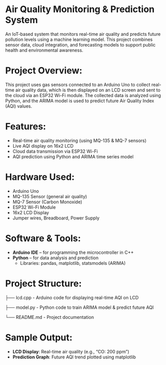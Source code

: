# Air Quality Monitoring & Prediction System

An IoT-based system that monitors real-time air quality and predicts future pollution levels using a machine learning model. This project combines sensor data, cloud integration, and forecasting models to support public health and environmental awareness.

# Project Overview:
This project uses gas sensors connected to an Arduino Uno to collect real-time air quality data, which is then displayed on an LCD screen and sent to the cloud via an ESP32 Wi-Fi module. The collected data is analyzed using Python, and the ARIMA model is used to predict future Air Quality Index (AQI) values.

# Features:
- Real-time air quality monitoring (using MQ-135 & MQ-7 sensors)
- Live AQI display on 16x2 LCD
- Cloud data transmission via ESP32 Wi-Fi
- AQI prediction using Python and ARIMA time series model

# Hardware Used:
- Arduino Uno  
- MQ-135 Sensor (general air quality)  
- MQ-7 Sensor (Carbon Monoxide)  
- ESP32 Wi-Fi Module  
- 16x2 LCD Display  
- Jumper wires, Breadboard, Power Supply  

# Software & Tools:
- **Arduino IDE** – for programming the microcontroller in C++  
- **Python** – for data analysis and prediction  
  - Libraries: pandas, matplotlib, statsmodels (ARIMA)

# Project Structure:
├── lcd.cpp - Arduino code for displaying real-time AQI on LCD

├── model.py - Python code to train ARIMA model & predict future AQI

└── README.md - Project documentation

# Sample Output:
- **LCD Display**: Real-time air quality (e.g., “CO: 200 ppm”)  
- **Prediction Graph**: Future AQI trend plotted using matplotlib
